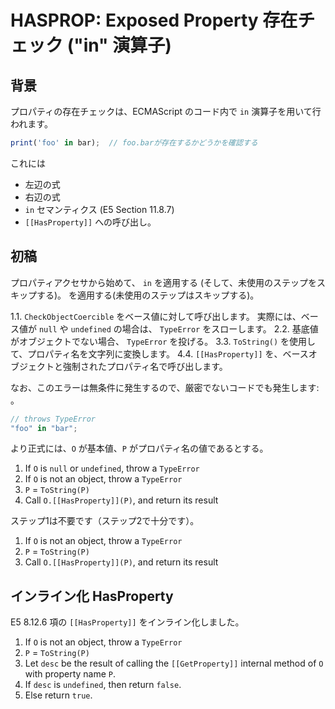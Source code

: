 # HASPROP: Exposed Property 存在チェック ("in" 演算子)

## 背景

プロパティの存在チェックは、ECMAScript のコード内で ``in`` 演算子を用いて行われます。

```js
print('foo' in bar);  // foo.barが存在するかどうかを確認する
```

これには

* 左辺の式
* 右辺の式
* ``in`` セマンティクス (E5 Section 11.8.7)
* ``[[HasProperty]]`` への呼び出し。

## 初稿

プロパティアクセサから始めて、 ``in`` を適用する (そして、未使用のステップをスキップする)。
を適用する(未使用のステップはスキップする)。

1.1. ``CheckObjectCoercible`` をベース値に対して呼び出します。  実際には、ベース値が ``null`` や ``undefined`` の場合は、 ``TypeError`` をスローします。
2.2. 基底値がオブジェクトでない場合、 ``TypeError`` を投げる。
3.3. ``ToString()`` を使用して、プロパティ名を文字列に変換します。
4.4. ``[[HasProperty]]`` を、ベースオブジェクトと強制されたプロパティ名で呼び出します。

なお、このエラーは無条件に発生するので、厳密でないコードでも発生します: 。

```js
// throws TypeError
"foo" in "bar";
```

より正式には、``O`` が基本値、``P`` がプロパティ名の値であるとする。

1. If ``O`` is ``null`` or ``undefined``, throw a ``TypeError``
2. If ``O`` is not an object, throw a ``TypeError``
3. ``P`` = ``ToString(P)``
4. Call ``O.[[HasProperty]](P)``, and return its result

ステップ1は不要です（ステップ2で十分です）。

1. If ``O`` is not an object, throw a ``TypeError``
2. ``P`` = ``ToString(P)``
3. Call ``O.[[HasProperty]](P)``, and return its result

## インライン化 HasProperty

E5 8.12.6 項の ``[[HasProperty]]`` をインライン化しました。

1. If ``O`` is not an object, throw a ``TypeError``
2. ``P`` = ``ToString(P)``
3. Let ``desc`` be the result of calling the ``[[GetProperty]]`` internal method of ``O`` with property name ``P``.
4. If ``desc`` is ``undefined``, then return ``false``.
5. Else return ``true``.
